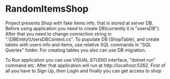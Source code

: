 # RandomItemsShop
Project presents Shop with fake items info, that is stored at server DB.
Before using application you need to create DB(currently it is "usersDB"). After that you need to change connection string in ".\DBEntity\UsersDBContext.cs".
To populate DB (ShopTable), and create tables with users info and items, use relative SQL commands in "SQL Queries" folder. For creating tables you also can use DB migration.
  
To Run application you can use VISUAL STUDIO interface, "dotnet run" command etc. After that application will run at http://localhost:5262.
First of all you have to Sign Up, then LogIn and finally you can get access to shop 
